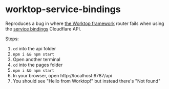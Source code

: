 # worktop-service-bindings

Reproduces a bug in where [the Worktop framework](https://github.com/lukeed/worktop/tree/next) router fails when using the [service bindings](https://developers.cloudflare.com/pages/functions/bindings/#service-bindings) Cloudflare API.

Steps:
1. `cd` into the api folder
2. `npm i && npm start`
3. Open another terminal
4. `cd` into the pages folder
5. `npm i && npm start`
6. In your browser, open http://localhost:9787/api
7. You should see "Hello from Worktop!" but instead there's "Not found"